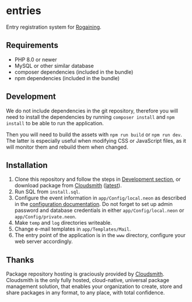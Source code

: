 # entries

Entry registration system for [Rogaining](http://en.wikipedia.org/wiki/Rogaining).

## Requirements

- PHP 8.0 or newer
- MySQL or other similar database
- composer dependencies (included in the bundle)
- npm dependencies (included in the bundle)

## Development

We do not include dependencies in the git repository, therefore you will need to install the dependencies by running `composer install` and `npm install` to be able to run the application.

Then you will need to build the assets with `npm run build` or `npm run dev`. The latter is especially useful when modifying CSS or JavaScript files, as it will monitor them and rebuild them when changed.

## Installation

1. Clone this repository and follow the steps in [Development section](#development), or download package from [Cloudsmith](https://cloudsmith.io/~entries-for-rogaining/repos/entries/packages/) ([latest](https://cloudsmith.io/~entries-for-rogaining/repos/entries/packages/?q=version%3Alatest)).
2. Run SQL from `install.sql`.
3. Configure the event information in `app/Config/local.neon` as described in the [configuration documentation](docs/configuration.md). Do not forget to set up admin password and database credentials in either `app/Config/local.neon` or `app/Config/private.neon`.
4. Make `temp` and `log` directories writeable.
5. Change e-mail templates in `app/Templates/Mail`.
6. The entry point of the application is in the `www` directory, configure your web server accordingly.

## Thanks

Package repository hosting is graciously provided by [Cloudsmith](https://cloudsmith.com). Cloudsmith is the only fully hosted, cloud-native, universal package management solution, that enables your organization to create, store and share packages in any format, to any place, with total confidence.
